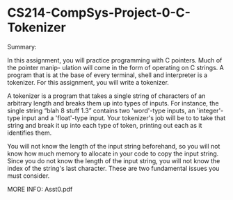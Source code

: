 # CS214-CompSys-Project-0-C-Tokenizer

Summary:

In this assignment, you will practice programming with C pointers. Much of the pointer manip- ulation will come in the form of operating on C strings. A program that is at the base of every terminal, shell and interpreter is a tokenizer. For this assignment, you will write a tokenizer.

A tokenizer is a program that takes a single string of characters of an arbitrary length and breaks them up into types of inputs. For instance, the single string “blah 8 stuff 1.3” contains two 'word'-type inputs, an 'integer'-type input and a 'float'-type input. Your tokenizer's job will be to to take that string and break it up into each type of token, printing out each as it identifies them.

You will not know the length of the input string beforehand, so you will not know how much memory to allocate in your code to copy the input string. Since you do not know the length of the input string, you will not know the index of the string's last character. These are two fundamental issues you must consider.

MORE INFO: Asst0.pdf
